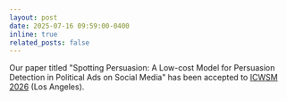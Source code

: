 ```yaml
---
layout: post
date: 2025-07-16 09:59:00-0400
inline: true
related_posts: false
---
```


Our paper titled "Spotting Persuasion: A Low-cost Model for Persuasion Detection in Political Ads on Social Media" has been accepted to [ICWSM 2026]() (Los Angeles).